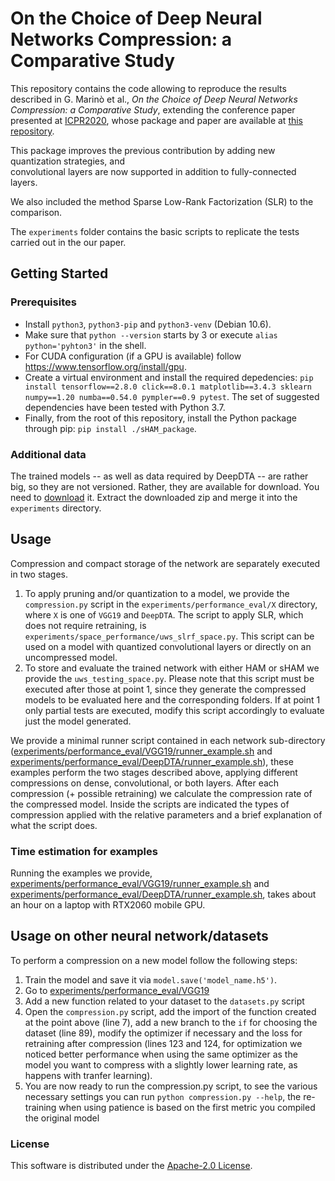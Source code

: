 # On the Choice of Deep Neural Networks Compression: a Comparative Study
This repository contains the code allowing to reproduce the results described in G. Marinò et al.,
_On the Choice of Deep Neural Networks Compression: a Comparative Study_, 
extending the conference paper presented at [ICPR2020](https://www.micc.unifi.it/icpr2020/), whose package and paper are available at [this repository](https://github.com/giosumarin/ICPR2020_sHAM).

This package improves the previous contribution by adding new quantization strategies, and  
convolutional layers are now supported in addition to fully-connected layers.

We also included the method Sparse Low-Rank Factorization (SLR) to the comparison.

The `experiments` folder contains the basic scripts to replicate the tests carried out in the
our paper.


## Getting Started

### Prerequisites

* Install `python3`, `python3-pip` and `python3-venv` (Debian 10.6).
* Make sure that `python --version` starts by 3 or execute `alias python='pyhton3'` in the shell.
* For CUDA configuration (if a GPU is available) follow https://www.tensorflow.org/install/gpu.
* Create a virtual environment and install the required depedencies: `pip install tensorflow==2.8.0 click==8.0.1 matplotlib==3.4.3 sklearn numpy==1.20 numba==0.54.0 pympler==0.9 pytest`. The set of suggested dependencies have been tested with Python 3.7.
* Finally, from the root of this repository, install the Python package through pip: `pip install ./sHAM_package`.

### Additional data
The trained models -- as well as data required by DeepDTA -- are rather big, so they are not versioned. Rather, 
they are available for download. You need to [download](https://www.mediafire.com/file/fcd92fohngitd0k/experiments.zip/file) it. 
Extract the downloaded zip and merge it into the `experiments` directory.

## Usage
Compression and compact storage of the network are separately executed in two stages.
1. To apply pruning and/or quantization to a model, we provide the `compression.py` script in the
`experiments/performance_eval/X` directory, where `X` is one of `VGG19` and `DeepDTA`. 
The script to apply SLR, which does not require retraining, is `experiments/space_performance/uws_slrf_space.py`. This script can be used on a model with quantized convolutional layers or directly on an uncompressed model.
2. To store and evaluate the trained network with either HAM or sHAM we provide the `uws_testing_space.py`. Please note that this 
script must be executed after those at point 1, since they generate the compressed models to be evaluated
here and the corresponding folders. If at point 1 only partial tests are executed, modify this script accordingly to
evaluate just  the model generated.

We provide a minimal runner script contained in each network sub-directory ([experiments/performance_eval/VGG19/runner_example.sh](https://github.com/giosumarin/compare_dnn_compression/blob/main/experiments/performance_eval/VGG19/runner_example.sh) and [experiments/performance_eval/DeepDTA/runner_example.sh](https://github.com/giosumarin/compare_dnn_compression/blob/main/experiments/performance_eval/DeepDTA/runner_example.sh)), these examples perform the two stages described above, applying different compressions on dense, convolutional, or both layers. After each compression (+ possible retraining) we calculate the compression rate of the compressed model.
Inside the scripts are indicated the types of compression applied with the relative parameters and a brief explanation of what the script does.

### Time estimation for examples
Running the examples we provide, [experiments/performance_eval/VGG19/runner_example.sh](https://github.com/giosumarin/compare_dnn_compression/blob/main/experiments/performance_eval/VGG19/runner_example.sh) and [experiments/performance_eval/DeepDTA/runner_example.sh](https://github.com/giosumarin/compare_dnn_compression/blob/main/experiments/performance_eval/DeepDTA/runner_example.sh), takes about an hour on a laptop with RTX2060 mobile GPU.

## Usage on other neural network/datasets

To perform a compression on a new model follow the following steps:
1. Train the model and save it via `model.save('model_name.h5')`.
2. Go to [experiments/performance_eval/VGG19](https://github.com/giosumarin/compare_dnn_compression/tree/main/experiments/performance_eval/VGG19)
3. Add a new function related to your dataset to the `datasets.py` script
4. Open the `compression.py` script, add the import of the function created at the point above (line 7), add a new branch to the `if` for choosing the dataset (line 89), modify the optimizer if necessary and the loss for retraining after compression (lines 123 and 124, for optimization we noticed better performance when using the same optimizer as the model you want to compress with a slightly lower learning rate, as happens with tranfer learning).
5. You are now ready to run the compression.py script, to see the various necessary settings you can run `python compression.py --help`, the re-training when using patience is based on the first metric you compiled the original model


### License
This software is distributed under the [Apache-2.0 License](https://github.com/giosumarin/compare_dnn_compression/blob/main/LICENSE).
